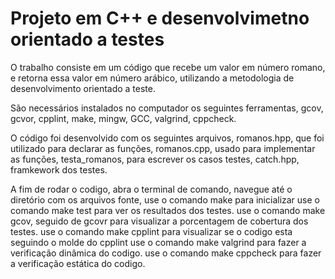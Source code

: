 # Projeto em C++ e desenvolvimetno orientado a testes

O trabalho consiste em um código que recebe um valor em número romano, e retorna essa valor em número arábico, utilizando a metodologia de desenvolvimento orientado a teste.

São necessários instalados no computador os seguintes ferramentas, gcov, gcvor, cpplint, make, mingw, GCC, valgrind, cppcheck.

O código foi desenvolvido com os seguintes arquivos, romanos.hpp, que foi utilizado para declarar as funções, romanos.cpp, usado para implementar as funções, testa_romanos, para escrever os casos testes, catch.hpp, framkework dos testes.

A fim de rodar o codigo, abra o terminal de comando, navegue até o diretório com os arquivos fonte, use o comando make para inicializar
use o comando make test para ver os resultados dos testes.
use o comando make gcov, seguido de gcovr para visualizar a porcentagem de cobertura dos testes.
use o comando make cpplint para visualizar se o codigo esta seguindo o molde do cpplint
use o comando make valgrind para fazer a verificação dinâmica do codigo.
use o comando make cppcheck para fazer a verificação estática do codigo.
